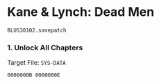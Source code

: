 #  Kane & Lynch: Dead Men 

`BLUS30102.savepatch`

### 1. Unlock All Chapters

Target File: `SYS-DATA`

```
0000000B 0000000E
```

